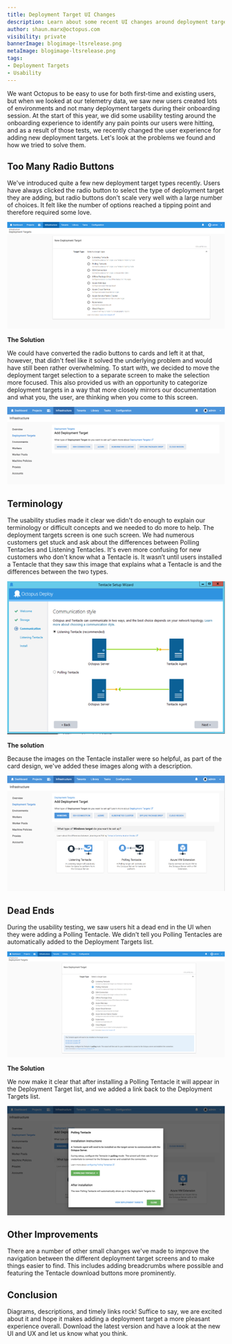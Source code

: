```yaml
---
title: Deployment Target UI Changes
description: Learn about some recent UI changes around deployment targets and why we made them.
author: shaun.marx@octopus.com
visibility: private
bannerImage: blogimage-ltsrelease.png
metaImage: blogimage-ltsrelease.png
tags:
- Deployment Targets
- Usability
---
```


We want Octopus to be easy to use for both first-time and existing users, but when we looked at our telemetry data, we saw new users created lots of environments and not many deployment targets during their onboarding session.
At the start of this year, we did some usability testing around the onboarding experience to identify any pain points our users were hitting, and as a result of those tests, we recently changed the user experience for adding new deployment targets.
Let's look at the problems we found and how we tried to solve them.

## Too Many Radio Buttons

We've introduced quite a few new deployment target types recently. Users have always clicked the radio button to select the type of deployment target they are adding, but radio buttons don't scale very well with a large number of choices. It felt like the number of options reached a tipping point and therefore required some love.

![](Old-radio-deployment-targets.png "width=500")

**The Solution**

We could have converted the radio buttons to cards and left it at that, however, that didn't feel like it solved the underlying problem and would have still been rather overwhelming. To start with, we decided to move the deployment target selection to a separate screen to make the selection more focused.
This also provided us with an opportunity to categorize deployment targets in a way that more closely mirrors our documentation and what you, the user, are thinking when you come to this screen.

![](deployment-target-categories.png "width=500")


## Terminology

The usability studies made it clear we didn't do enough to explain our terminology or difficult concepts and we needed to do more to help.
The deployment targets screen is one such screen. We had numerous customers get stuck and ask about the differences between Polling Tentacles and Listening Tentacles.
It's even more confusing for new customers who don't know what a Tentacle is. It wasn’t until users installed a Tentacle that they saw this image that explains what a Tentacle is and the differences between the two types.

![](Old-tentacle-images.png "width=500")

**The solution**

Because the images on the Tentacle installer were so helpful, as part of the card design, we've added these images along with a description.

![](deployment-target-cards.png "width=500")

## Dead Ends

During the usability testing, we saw users hit a dead end in the UI when they were adding a Polling Tentacle. We didn't tell you Polling Tentacles are automatically added to the Deployment Targets list.

![](Old-polling-tentacle.png "width=500")

**The Solution**

We now make it clear that after installing a Polling Tentacle it will appear in the Deployment Target list, and we added a link back to the Deployment Targets list.

![](polling-tentacle-dialog.png "width=500")

## Other Improvements

There are a number of other small changes we've made to improve the navigation between the different deployment target screens and to make things easier to find. This includes adding breadcrumbs where possible and featuring the Tentacle download buttons more prominently.

## Conclusion

Diagrams, descriptions, and timely links rock! Suffice to say, we are excited about it and hope it makes adding a deployment target a more pleasant experience overall.
Download the latest version and have a look at the new UI and UX and let us know what you think.
